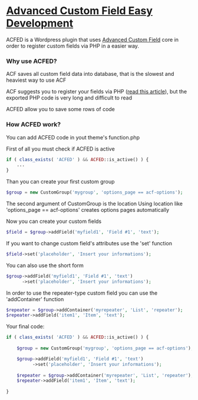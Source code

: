 # [Advanced Custom Field Easy Development](https://github.com/mirkoferraro/wp-advanced-custom-fields-easy-development)

ACFED is a Wordpress plugin that uses [Advanced Custom Field](http://www.advancedcustomfields.com) core in order to register custom fields via PHP in a easier way.

### Why use ACFED?
ACF saves all custom field data into database, that is the slowest and heaviest way to use ACF

ACF suggests you to register your fields via PHP ([read this article](http://www.advancedcustomfields.com/resources/register-fields-via-php/)), but the exported PHP code is very long and difficult to read

ACFED allow you to save some rows of code

### How ACFED work?
You can add ACFED code in yout theme's function.php

First of all you must check if ACFED is active
```php
if ( class_exists( 'ACFED' ) && ACFED::is_active() ) {
	...
}
```

Than you can create your first custom group
```php
$group = new CustomGroup('mygroup', 'options_page == acf-options');
```
The second argument of CustomGroup is the location
Using location like 'options_page == acf-options' creates options pages automatically

Now you can create your custom fields
```php
$field = $group->addField('myfield1', 'Field #1', 'text');
```

If you want to change custom field's attributes use the 'set' function
```php
$field->set('placeholder', 'Insert your informations');
```

You can also use the short form
```php
$group->addField('myfield1', 'Field #1', 'text')
	  ->set('placeholder', 'Insert your informations');
```

In order to use the repeater-type custom field you can use the 'addContainer' function
```php
$repeater = $group->addContainer('myrepeater', 'List', 'repeater');
$repeater->addField('item1', 'Item', 'text');
```

Your final code:
```php
if ( class_exists( 'ACFED' ) && ACFED::is_active() ) {
	
	$group = new CustomGroup('mygroup', 'options_page == acf-options');

	$group->addField('myfield1', 'Field #1', 'text')
		  ->set('placeholder', 'Insert your informations');
	
	$repeater = $group->addContainer('myrepeater', 'List', 'repeater');
	$repeater->addField('item1', 'Item', 'text');
    
}
```